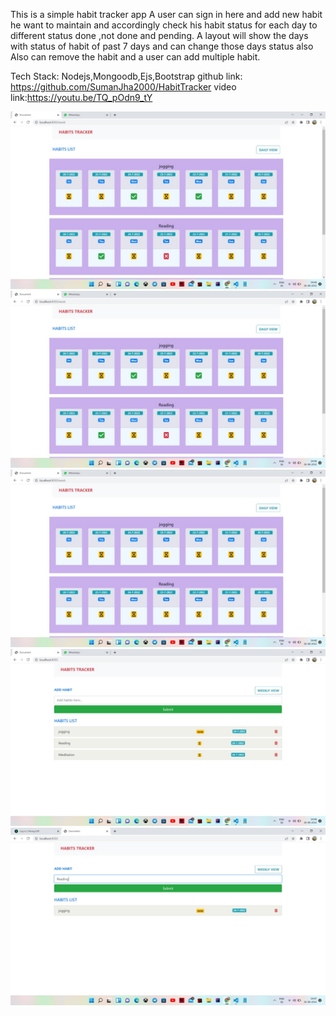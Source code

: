 This is a simple habit tracker app
A user can sign in here and add new habit he want to maintain
and accordingly check his habit status for each day to different status done ,not done and pending.
A layout will show the days with status of habit of past 7 days and can change those days status also
Also can remove the habit and a user can add multiple habit.

Tech Stack: Nodejs,Mongoodb,Ejs,Bootstrap
github link: https://github.com/SumanJha2000/HabitTracker
video link:https://youtu.be/TQ_pOdn9_tY

<img src="./public/assets/a.jpeg">
<img src="./public/assets/b.jpeg">
<img src="./public/assets/c.jpeg">
<img src="./public/assets/d.jpeg">
<img src="./public/assets/e.jpeg">
